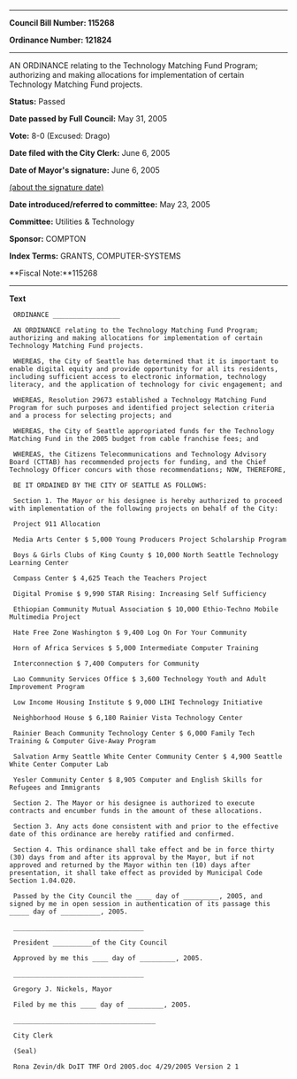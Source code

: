 

********

**Council Bill Number: 115268**
   
**Ordinance Number: 121824**
********

 AN ORDINANCE relating to the Technology Matching Fund Program; authorizing and making allocations for implementation of certain Technology Matching Fund projects.

**Status:** Passed
   
**Date passed by Full Council:** May 31, 2005
   
**Vote:** 8-0 (Excused: Drago)
   
**Date filed with the City Clerk:** June 6, 2005
   
**Date of Mayor's signature:** June 6, 2005
   
[(about the signature date)](/~public/approvaldate.htm)
   
   
   
**Date introduced/referred to committee:** May 23, 2005
   
**Committee:** Utilities & Technology
   
**Sponsor:** COMPTON
   
   
**Index Terms:** GRANTS, COMPUTER-SYSTEMS

**Fiscal Note:**115268

********

**Text**
   
```
 ORDINANCE _________________

 AN ORDINANCE relating to the Technology Matching Fund Program; authorizing and making allocations for implementation of certain Technology Matching Fund projects.

 WHEREAS, the City of Seattle has determined that it is important to enable digital equity and provide opportunity for all its residents, including sufficient access to electronic information, technology literacy, and the application of technology for civic engagement; and

 WHEREAS, Resolution 29673 established a Technology Matching Fund Program for such purposes and identified project selection criteria and a process for selecting projects; and

 WHEREAS, the City of Seattle appropriated funds for the Technology Matching Fund in the 2005 budget from cable franchise fees; and

 WHEREAS, the Citizens Telecommunications and Technology Advisory Board (CTTAB) has recommended projects for funding, and the Chief Technology Officer concurs with those recommendations; NOW, THEREFORE,

 BE IT ORDAINED BY THE CITY OF SEATTLE AS FOLLOWS:

 Section 1. The Mayor or his designee is hereby authorized to proceed with implementation of the following projects on behalf of the City:

 Project 911 Allocation

 Media Arts Center $ 5,000 Young Producers Project Scholarship Program

 Boys & Girls Clubs of King County $ 10,000 North Seattle Technology Learning Center

 Compass Center $ 4,625 Teach the Teachers Project

 Digital Promise $ 9,990 STAR Rising: Increasing Self Sufficiency

 Ethiopian Community Mutual Association $ 10,000 Ethio-Techno Mobile Multimedia Project

 Hate Free Zone Washington $ 9,400 Log On For Your Community

 Horn of Africa Services $ 5,000 Intermediate Computer Training

 Interconnection $ 7,400 Computers for Community

 Lao Community Services Office $ 3,600 Technology Youth and Adult Improvement Program

 Low Income Housing Institute $ 9,000 LIHI Technology Initiative

 Neighborhood House $ 6,180 Rainier Vista Technology Center

 Rainier Beach Community Technology Center $ 6,000 Family Tech Training & Computer Give-Away Program

 Salvation Army Seattle White Center Community Center $ 4,900 Seattle White Center Computer Lab

 Yesler Community Center $ 8,905 Computer and English Skills for Refugees and Immigrants

 Section 2. The Mayor or his designee is authorized to execute contracts and encumber funds in the amount of these allocations.

 Section 3. Any acts done consistent with and prior to the effective date of this ordinance are hereby ratified and confirmed.

 Section 4. This ordinance shall take effect and be in force thirty (30) days from and after its approval by the Mayor, but if not approved and returned by the Mayor within ten (10) days after presentation, it shall take effect as provided by Municipal Code Section 1.04.020.

 Passed by the City Council the ____ day of _________, 2005, and signed by me in open session in authentication of its passage this _____ day of __________, 2005.

 _________________________________

 President __________of the City Council

 Approved by me this ____ day of _________, 2005.

 _________________________________

 Gregory J. Nickels, Mayor

 Filed by me this ____ day of _________, 2005.

 ____________________________________

 City Clerk

 (Seal)

 Rona Zevin/dk DoIT TMF Ord 2005.doc 4/29/2005 Version 2 1

```
